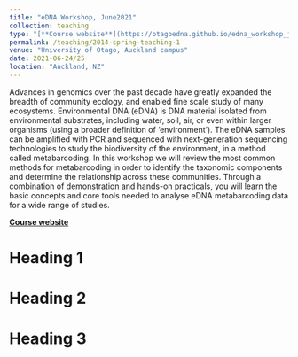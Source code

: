 ```yaml
---
title: "eDNA Workshop, June2021"
collection: teaching
type: "[**Course website**](https://otagoedna.github.io/edna_workshop_june2021/)"
permalink: /teaching/2014-spring-teaching-1
venue: "University of Otago, Auckland campus"
date: 2021-06-24/25
location: "Auckland, NZ"
---
```


Advances in genomics over the past decade have greatly expanded the breadth of community ecology, and enabled fine scale study of many ecosystems. Environmental DNA (eDNA) is DNA material isolated from environmental substrates, including water, soil, air, or even within larger organisms (using a broader definition of ‘environment’). The eDNA samples can be amplified with PCR and sequenced with next-generation sequencing technologies to study the biodiversity of the environment, in a method called metabarcoding. In this workshop we will review the most common methods for metabarcoding in order to identify the taxonomic components and determine the relationship across these communities. Through a combination of demonstration and hands-on practicals, you will learn the basic concepts and core tools needed to analyse eDNA metabarcoding data for a wide range of studies.

[**Course website**](https://otagoedna.github.io/edna_workshop_june2021/)

Heading 1
======

Heading 2
======

Heading 3
======
